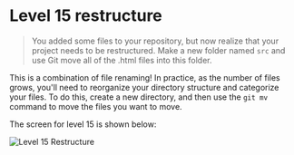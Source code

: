 
# Level 15 restructure

> You added some files to your repository, but now realize that your project needs to be restructured. Make a new folder named `src` and use Git move all of the .html files into this folder.

This is a combination of file renaming! In practice, as the number of files grows, you'll need to reorganize your directory structure and categorize your files. To do this, create a new directory, and then use the `git mv` command to move the files you want to move.

The screen for level 15 is shown below:

![Level 15 Restructure](images/level-15-restructure.png)
